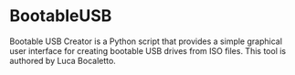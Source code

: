 # BootableUSB
Bootable USB Creator is a Python script that provides a simple graphical user interface for creating bootable USB drives from ISO files. This tool is authored by Luca Bocaletto.

